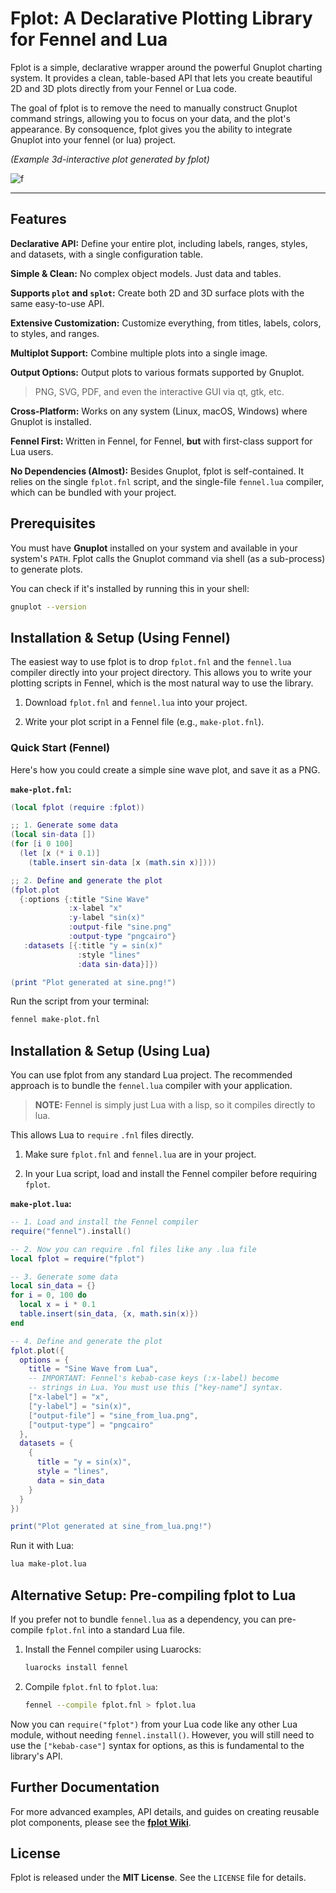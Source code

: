 # Fplot: A Declarative Plotting Library for Fennel and Lua

Fplot is a simple, declarative wrapper around the powerful Gnuplot charting system. It provides a clean, table-based API that lets you create beautiful 2D and 3D plots directly from your Fennel or Lua code.

The goal of fplot is to remove the need to manually construct Gnuplot command strings, allowing you to focus on your data, and the plot's appearance. By consoquence, fplot gives you the ability to integrate Gnuplot into your fennel (or lua) project.

*(Example 3d-interactive plot generated by fplot)*

![f](C:\Users\andre\Downloads\3dplot.png)

---

## Features

**Declarative API:** Define your entire plot, including labels, ranges, styles, and datasets, with a single configuration table.

**Simple & Clean:** No complex object models. Just data and tables.

**Supports `plot` and `splot`:** Create both 2D and 3D surface plots with the same easy-to-use API.

**Extensive Customization:** Customize everything, from titles, labels, colors, to styles, and ranges.

**Multiplot Support:** Combine multiple plots into a single image.

**Output Options:** Output plots to various formats supported by Gnuplot.

> PNG, SVG, PDF, and even the interactive GUI via qt, gtk, etc.

**Cross-Platform:** Works on any system (Linux, macOS, Windows) where Gnuplot is installed.

**Fennel First:** Written in Fennel, for Fennel, **but** with first-class support for Lua users.

**No Dependencies (Almost):** Besides Gnuplot, fplot is self-contained. It relies on the single `fplot.fnl` script, and the single-file `fennel.lua` compiler, which can be bundled with your project.

## Prerequisites

You must have **Gnuplot** installed on your system and available in your system's `PATH`. Fplot calls the Gnuplot command via shell (as a sub-process) to generate plots.

You can check if it's installed by running this in your shell:

```bash
gnuplot --version
```

## Installation & Setup (Using Fennel)

The easiest way to use fplot is to drop `fplot.fnl` and the `fennel.lua` compiler directly into your project directory. This allows you to write your plotting scripts in Fennel, which is the most natural way to use the library.

1. Download `fplot.fnl` and `fennel.lua` into your project.

2. Write your plot script in a Fennel file (e.g., `make-plot.fnl`).

### Quick Start (Fennel)

Here's how you could create a simple sine wave plot, and save it as a PNG.

**`make-plot.fnl`:**

```lua
(local fplot (require :fplot))

;; 1. Generate some data
(local sin-data [])
(for [i 0 100]
  (let [x (* i 0.1)]
    (table.insert sin-data [x (math.sin x)])))

;; 2. Define and generate the plot
(fplot.plot
  {:options {:title "Sine Wave"
             :x-label "x"
             :y-label "sin(x)"
             :output-file "sine.png"
             :output-type "pngcairo"}
   :datasets [{:title "y = sin(x)"
               :style "lines"
               :data sin-data}]})

(print "Plot generated at sine.png!")
```

Run the script from your terminal:

```bash
fennel make-plot.fnl
```

## Installation & Setup (Using Lua)

You can use fplot from any standard Lua project. The recommended approach is to bundle the `fennel.lua` compiler with your application. 

> **NOTE:** Fennel is simply just Lua with a lisp, so it compiles directly to lua.

This allows Lua to `require` `.fnl` files directly.

1. Make sure `fplot.fnl` and `fennel.lua` are in your project.

2. In your Lua script, load and install the Fennel compiler before requiring `fplot`.

**`make-plot.lua`:**

```lua
-- 1. Load and install the Fennel compiler
require("fennel").install()

-- 2. Now you can require .fnl files like any .lua file
local fplot = require("fplot")

-- 3. Generate some data
local sin_data = {}
for i = 0, 100 do
  local x = i * 0.1
  table.insert(sin_data, {x, math.sin(x)})
end

-- 4. Define and generate the plot
fplot.plot({
  options = {
    title = "Sine Wave from Lua",
    -- IMPORTANT: Fennel's kebab-case keys (:x-label) become
    -- strings in Lua. You must use this ["key-name"] syntax.
    ["x-label"] = "x",
    ["y-label"] = "sin(x)",
    ["output-file"] = "sine_from_lua.png",
    ["output-type"] = "pngcairo"
  },
  datasets = {
    {
      title = "y = sin(x)",
      style = "lines",
      data = sin_data
    }
  }
})

print("Plot generated at sine_from_lua.png!")
```

Run it with Lua:

```bash
lua make-plot.lua
```

## Alternative Setup: Pre-compiling fplot to Lua

If you prefer not to bundle `fennel.lua` as a dependency, you can pre-compile `fplot.fnl` into a standard Lua file.

1. Install the Fennel compiler using Luarocks:
   
   ```bash
   luarocks install fennel
   ```

2. Compile `fplot.fnl` to `fplot.lua`:
   
   ```bash
   fennel --compile fplot.fnl > fplot.lua
   ```

Now you can `require("fplot")` from your Lua code like any other Lua module, without needing `fennel.install()`. However, you will still need to use the `["kebab-case"]` syntax for options, as this is fundamental to the library's API.

## Further Documentation

For more advanced examples, API details, and guides on creating reusable plot components, please see the [**fplot Wiki**](https://www.google.com/search?q=https://github.com/your-username/fplot/wiki "null").

## License

Fplot is released under the **MIT License**. See the `LICENSE` file for details.
